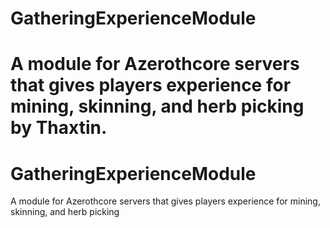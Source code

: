 # GatheringExperienceModule
A module for Azerothcore servers that gives players experience for mining, skinning, and herb picking by Thaxtin.
=======
# GatheringExperienceModule
A module for Azerothcore servers that gives players experience for mining, skinning, and herb picking
